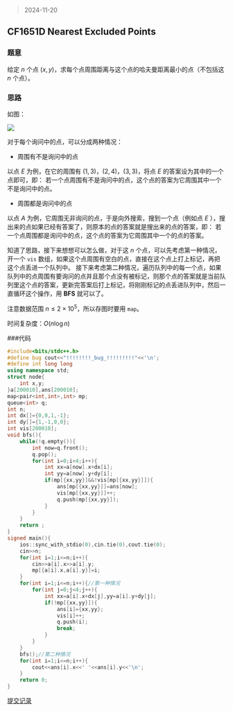 > 2024-11-20

## CF1651D Nearest Excluded Points

### 题意

给定 $n$ 个点 $(x,y)$，求每个点周围距离与这个点的哈夫曼距离最小的点（不包括这 $n$ 个点）。

### 思路

如图：

![](https://cdn.luogu.com.cn/upload/image_hosting/l5g4tpyz.png)

对于每个询问中的点，可以分成两种情况：

- 周围有不是询问中的点

以点 $E$ 为例，在它的周围有 $(1,3)$，$(2,4)$，$(3,3)$，将点 $E$ 的答案设为其中的一个点即可，即：
若一个点周围有不是询问中的点，这个点的答案为它周围其中一个不是询问中的点。

- 周围都是询问中的点

以点 $A$ 为例，它周围无非询问的点，于是向外搜索，搜到一个点（例如点 $E$ ），搜出来的点如果已经有答案了，则原本的点的答案就是搜出来的点的答案，即：
若一个点周围都是询问中的点，这个点的答案为它周围其中一个的点的答案。

知道了思路，接下来想想可以怎么做，对于这 $n$ 个点，可以先考虑第一种情况，开一个 `vis` 数组，如果这个点周围有空白的点，直接在这个点上打上标记，再把这个点丢进一个队列中。
接下来考虑第二种情况，遍历队列中的每一个点，如果队列中的点周围有要询问的点并且那个点没有被标记，则那个点的答案就是当前队列里这个点的答案，更新完答案后打上标记，将刚刚标记的点丢进队列中，然后一直循环这个操作，用 **BFS** 就可以了。

注意数据范围 $n \le 2 \times 10^5$，所以存图时要用 `map`。

时间复杂度：$O(n\log n)$

###代码

```c++
#include<bits/stdc++.h>
#define bug cout<<"!!!!!!!!_bug_!!!!!!!!!"<<'\n';
#define int long long
using namespace std;
struct node{
	int x,y;
}a[200010],ans[200010];
map<pair<int,int>,int> mp;
queue<int> q;
int n;
int dx[]={0,0,1,-1};
int dy[]={1,-1,0,0};
int vis[200010];
void bfs(){
	while(!q.empty()){
		int now=q.front();
		q.pop();
		for(int i=0;i<4;i++){
			int xx=a[now].x+dx[i];
			int yy=a[now].y+dy[i];
			if(mp[{xx,yy}]&&!vis[mp[{xx,yy}]]){
				ans[mp[{xx,yy}]]=ans[now];
				vis[mp[{xx,yy}]]++;
				q.push(mp[{xx,yy}]);
			}
		}
	}
    return ;
}
signed main(){
	ios::sync_with_stdio(0),cin.tie(0),cout.tie(0);
	cin>>n;
	for(int i=1;i<=n;i++){
		cin>>a[i].x>>a[i].y;
		mp[{a[i].x,a[i].y}]=i;
	}
	for(int i=1;i<=n;i++){//第一种情况
		for(int j=0;j<4;j++){
			int xx=a[i].x+dx[j],yy=a[i].y+dy[j];
			if(!mp[{xx,yy}]){
				ans[i]={xx,yy};
				vis[i]++;
				q.push(i);
				break;
			}
		} 
	}
	bfs();//第二种情况
	for(int i=1;i<=n;i++){
		cout<<ans[i].x<<' '<<ans[i].y<<'\n';
	}
	return 0;
}

```

[提交记录](https://codeforces.com/contest/1651/submission/292470852)

